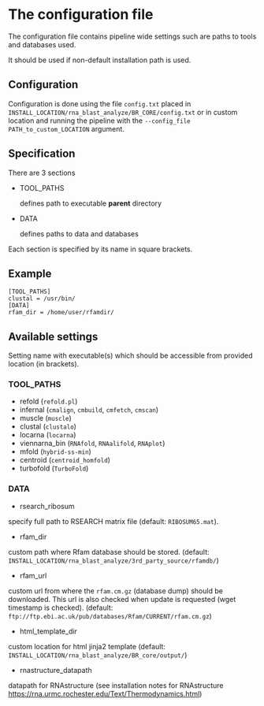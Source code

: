 # The configuration file
 The configuration file contains pipeline wide settings such are paths to tools
 and databases used.

 It should be used if non-default installation path is used.

 ## Configuration
 Configuration is done using the file `config.txt` placed in
 `INSTALL_LOCATION/rna_blast_analyze/BR_CORE/config.txt` or in custom location
 and running the pipeline with the `--config_file PATH_to_custom_LOCATION` argument.

 ## Specification

There are 3 sections

- TOOL_PATHS

  defines path to executable __parent__ directory

- DATA

  defines paths to data and databases

Each section is specified by its name in square brackets.

## Example
 ```
[TOOL_PATHS]
clustal = /usr/bin/
[DATA]
rfam_dir = /home/user/rfamdir/
 ```

## Available settings
 Setting name with executable(s) which should be accessible from provided location (in brackets).

### TOOL_PATHS
 - refold (`refold.pl`)
 - infernal (`cmalign`, `cmbuild`, `cmfetch`, `cmscan`)
 - muscle (`muscle`)
 - clustal (`clustalo`)
 - locarna (`locarna`)
 - viennarna_bin (`RNAfold`, `RNAalifold`, `RNAplot`)
 - mfold (`hybrid-ss-min`)
 - centroid (`centroid_homfold`)
 - turbofold (`TurboFold`)

### DATA
 - rsearch_ribosum

  specify full path to RSEARCH matrix file (default: `RIBOSUM65.mat`).

 - rfam_dir

  custom path where Rfam database should be stored. (default: `INSTALL_LOCATION/rna_blast_analyze/3rd_party_source/rfamdb/`)

 - rfam_url

  custom url from where the `rfam.cm.gz` (database dump) should be downloaded.
  This url is also checked when update is requested (wget timestamp is checked).
  (default: `ftp://ftp.ebi.ac.uk/pub/databases/Rfam/CURRENT/rfam.cm.gz`)
  

 - html_template_dir

  custom location for html jinja2 template (default: `INSTALL_LOCATION/rna_blast_analyze/BR_core/output/`)

 - rnastructure_datapath

  datapath for RNAstructure (see installation notes for RNAstructure https://rna.urmc.rochester.edu/Text/Thermodynamics.html)
